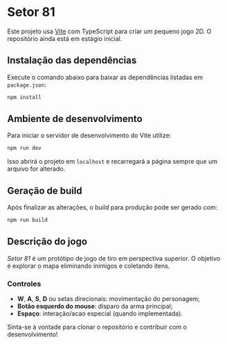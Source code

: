 # Setor 81

Este projeto usa [Vite](https://vitejs.dev/) com TypeScript para criar um pequeno jogo 2D. O repositório ainda está em estágio inicial.

## Instalação das dependências

Execute o comando abaixo para baixar as dependências listadas em `package.json`:

```bash
npm install
```

## Ambiente de desenvolvimento

Para iniciar o servidor de desenvolvimento do Vite utilize:

```bash
npm run dev
```

Isso abrirá o projeto em `localhost` e recarregará a página sempre que um arquivo for alterado.

## Geração de build

Após finalizar as alterações, o build para produção pode ser gerado com:

```bash
npm run build
```

## Descrição do jogo

*Setor 81* é um protótipo de jogo de tiro em perspectiva superior. O objetivo é explorar o mapa eliminando inimigos e coletando itens.

### Controles

- **W**, **A**, **S**, **D** ou setas direcionais: movimentação do personagem;
- **Botão esquerdo do mouse**: disparo da arma principal;
- **Espaço**: interação/acao especial (quando implementada).

Sinta-se à vontade para clonar o repositório e contribuir com o desenvolvimento!
